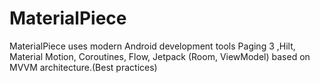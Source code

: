 # MaterialPiece
MaterialPiece uses modern Android development tools Paging 3 ,Hilt, Material Motion, Coroutines, Flow, Jetpack (Room, ViewModel) based on MVVM architecture.(Best practices)
